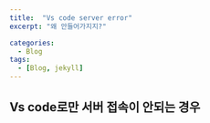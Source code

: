 ```yaml
---
title:  "Vs code server error"
excerpt: "왜 안들어가지지?"

categories:
  - Blog
tags:
  - [Blog, jekyll]
---
```


## Vs code로만 서버 접속이 안되는 경우

